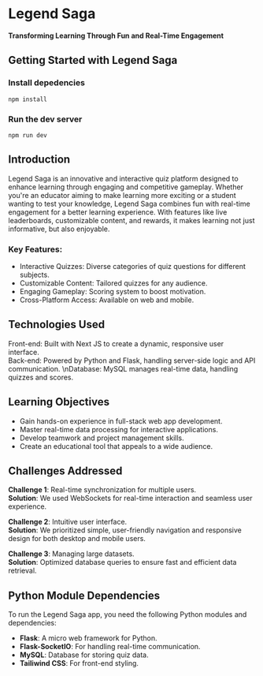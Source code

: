 # Legend Saga

**Transforming Learning Through Fun and Real-Time Engagement**

## Getting Started with Legend Saga

### Install depedencies

`npm install`

### Run the dev server

`npm run dev`

## Introduction

Legend Saga is an innovative and interactive quiz platform designed to enhance learning through engaging and competitive gameplay. Whether you're an educator aiming to make learning more exciting or a student wanting to test your knowledge, Legend Saga combines fun with real-time engagement for a better learning experience. With features like live leaderboards, customizable content, and rewards, it makes learning not just informative, but also enjoyable.

### Key Features:

- Interactive Quizzes: Diverse categories of quiz questions for different subjects.
- Customizable Content: Tailored quizzes for any audience. 
- Engaging Gameplay: Scoring system to boost motivation.
- Cross-Platform Access: Available on web and mobile.

## Technologies Used

Front-end: Built with Next JS to create a dynamic, responsive user interface.  
Back-end: Powered by Python and Flask, handling server-side logic and API communication.
\nDatabase: MySQL manages real-time data, handling quizzes and scores.

## Learning Objectives

- Gain hands-on experience in full-stack web app development.
- Master real-time data processing for interactive applications.
- Develop teamwork and project management skills.
- Create an educational tool that appeals to a wide audience.

## Challenges Addressed

**Challenge 1**: Real-time synchronization for multiple users.  
**Solution**: We used WebSockets for real-time interaction and seamless user experience.

**Challenge 2**: Intuitive user interface.  
**Solution**: We prioritized simple, user-friendly navigation and responsive design for both desktop and mobile users.

**Challenge 3**: Managing large datasets.  
**Solution**: Optimized database queries to ensure fast and efficient data retrieval.

## Python Module Dependencies

To run the Legend Saga app, you need the following Python modules and dependencies:

- **Flask**: A micro web framework for Python.
- **Flask-SocketIO**: For handling real-time communication.
- **MySQL**: Database for storing quiz data.
- **Tailiwind CSS**: For front-end styling.
